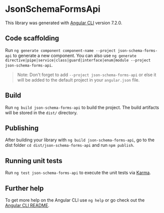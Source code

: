# JsonSchemaFormsApi

This library was generated with [Angular CLI](https://github.com/angular/angular-cli) version 7.2.0.

## Code scaffolding

Run `ng generate component component-name --project json-schema-forms-api` to generate a new component. You can also use `ng generate directive|pipe|service|class|guard|interface|enum|module --project json-schema-forms-api`.
> Note: Don't forget to add `--project json-schema-forms-api` or else it will be added to the default project in your `angular.json` file. 

## Build

Run `ng build json-schema-forms-api` to build the project. The build artifacts will be stored in the `dist/` directory.

## Publishing

After building your library with `ng build json-schema-forms-api`, go to the dist folder `cd dist/json-schema-forms-api` and run `npm publish`.

## Running unit tests

Run `ng test json-schema-forms-api` to execute the unit tests via [Karma](https://karma-runner.github.io).

## Further help

To get more help on the Angular CLI use `ng help` or go check out the [Angular CLI README](https://github.com/angular/angular-cli/blob/master/README.md).
